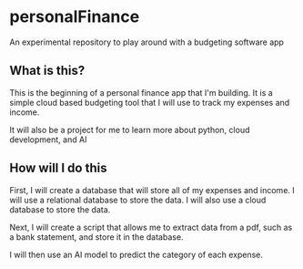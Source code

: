 # personalFinance
An experimental repository to play around with a budgeting software app

## What is this?

This is the beginning of a personal finance app that I'm building. It is a simple cloud based budgeting tool that I will use to track my expenses and income.

It will also be a project for me to learn more about python, cloud development, and AI

## How will I do this

First, I will create a database that will store all of my expenses and income. I will use a relational database to store the data. I will also use a cloud database to store the data.

Next, I will create a script that allows me to extract data from a pdf, such as a bank statement, and store it in the database.

I will then use an AI model to predict the category of each expense.

